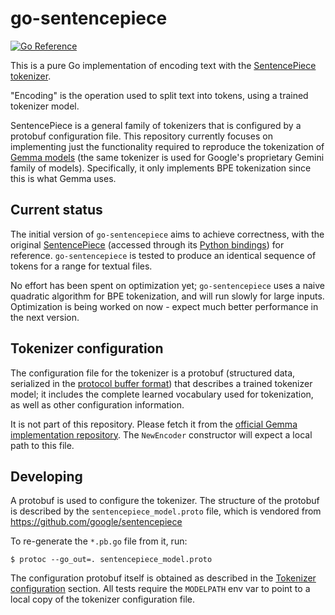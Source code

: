 # go-sentencepiece

[![Go Reference](https://pkg.go.dev/badge/github.com/eliben/go-sentencepiece.svg)](https://pkg.go.dev/github.com/eliben/go-sentencepiece)

This is a pure Go implementation of encoding text with
the [SentencePiece tokenizer](https://github.com/google/sentencepiece).

"Encoding" is the operation used to split text into tokens, using
a trained tokenizer model.

SentencePiece is a general family of tokenizers that is configured
by a protobuf configuration file. This repository currently focuses
on implementing just the functionality required to reproduce the
tokenization of [Gemma models](https://ai.google.dev/gemma) (the same
tokenizer is used for Google's proprietary Gemini family of models).
Specifically, it only implements BPE tokenization since this is what
Gemma uses.

## Current status

The initial version of `go-sentencepiece` aims to achieve correctness,
with the original [SentencePiece](https://github.com/google/sentencepiece)
(accessed through its [Python bindings](https://pypi.org/project/sentencepiece/))
for reference. `go-sentencepiece` is tested to produce an identical sequence
of tokens for a range for textual files.

No effort has been spent on optimization yet; `go-sentencepiece` uses a
naive quadratic algorithm for BPE tokenization, and will run slowly for
large inputs. Optimization is being worked on now - expect much better
performance in the next version.

## Tokenizer configuration

The configuration file for the tokenizer is a protobuf (structured
data, serialized in the [protocol buffer format](https://protobuf.dev/))
that describes a trained tokenizer model; it includes
the complete learned vocabulary used for tokenization, as well as
other configuration information.

It is not part of this repository. Please fetch it from the
[official Gemma implementation repository](https://github.com/google/gemma_pytorch/tree/main/tokenizer).
The `NewEncoder` constructor will expect a local path to this file.

## Developing

A protobuf is used to configure the tokenizer. The structure of the
protobuf is described by the `sentencepiece_model.proto` file, which
is vendored from https://github.com/google/sentencepiece

To re-generate the `*.pb.go` file from it, run:

```
$ protoc --go_out=. sentencepiece_model.proto
```

The configuration protobuf itself is obtained as described in the
[Tokenizer configuration](#tokenizer-configuration) section. All
tests require the `MODELPATH` env var to point to a local
copy of the tokenizer configuration file.
